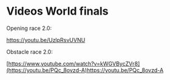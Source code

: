 Videos World finals
===

Opening race  2.0:

https://youtu.be/UzlpRsvUVNU

Obstacle race  2.0:

[https://www.youtube.com/watch?v=kWGVBycZVr8](https://youtu.be/PQc_8ovzd-A)https://youtu.be/PQc_8ovzd-A
